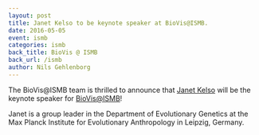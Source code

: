 ```yaml
---
layout: post
title: Janet Kelso to be keynote speaker at BioVis@ISMB.
date: 2016-05-05
event: ismb
categories: ismb
back_title: BioVis @ ISMB
back_url: /ismb
author: Nils Gehlenborg
---
```


The BioVis@ISMB team is thrilled to announce that [Janet Kelso](http://www.eva.mpg.de/genetics/bioinformatics/overview.html) will be the keynote speaker for [BioVis@ISMB]({{site.baseurl}}/ismb)!

Janet is a group leader in the Department of Evolutionary Genetics at the Max Planck Institute for Evolutionary Anthropology in Leipzig, Germany.
